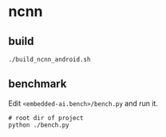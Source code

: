 # ncnn

## build

```shell
./build_ncnn_android.sh
```

## benchmark

Edit `<embedded-ai.bench>/bench.py` and run it.

```shell
# root dir of project
python ./bench.py
```

